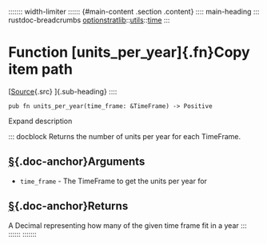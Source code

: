 ::::::: width-limiter
:::::: {#main-content .section .content}
:::: main-heading
::: rustdoc-breadcrumbs
[optionstratlib](../../index.html)::[utils](../index.html)::[time](index.html)
:::

# Function [units_per_year]{.fn}Copy item path

[[Source](../../../src/optionstratlib/utils/time.rs.html#140-154){.src}
]{.sub-heading}
::::

``` {.rust .item-decl}
pub fn units_per_year(time_frame: &TimeFrame) -> Positive
```

Expand description

::: docblock
Returns the number of units per year for each TimeFrame.

## [§](#arguments){.doc-anchor}Arguments

- `time_frame` - The TimeFrame to get the units per year for

## [§](#returns){.doc-anchor}Returns

A Decimal representing how many of the given time frame fit in a year
:::
::::::
:::::::
